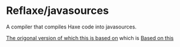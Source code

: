 # Reflaxe/javasources

A compiler that compiles Haxe code into javasources.

[The origonal version of which this is based on](https://github.com/EliteMasterEric/reflaxe_javasources) which is [Based on this](https://github.com/SomeRanDev/reflaxe.CSharp/blob/24a8b2f299ed82e6297015a5bf16ccbd5bd4d1bd)  